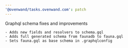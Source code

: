 ```yaml
---
'@ovenwand/tasks.ovenwand.com': patch
---
```


Graphql schema fixes and improvements

    - Adds new fields and resolvers to schema.gql
    - Adds full generated schema from faunadb to fauna.gql
    - Sets fauna.gql as base schema in .graphqlconfig
